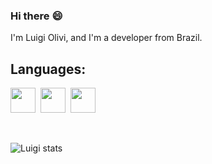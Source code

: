 ### Hi there :smile:

<p> 
   I'm Luigi Olivi, and I'm a developer from Brazil. 
</p>

<h2 text-align="center">Languages:</h2>
<p>
<img height="40" src="https://logospng.org/download/html-5/logo-html-5-1536.png">&nbsp
<img height="40" src="https://logospng.org/download/css-3/logo-css-3-2048.png">&nbsp
<img height="40" src="https://logospng.org/download/javascript/logo-javascript-1024.png">
</p>

<br>

![Luigi stats](https://github-readme-stats.vercel.app/api?username=luigiolivi&show_icons=true&theme=tokyonight)
      
      
